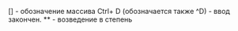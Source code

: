 [] - обозначение массива
Ctrl+ D (обозначается также ^D) - ввод закончен.
** - возведение в степень
